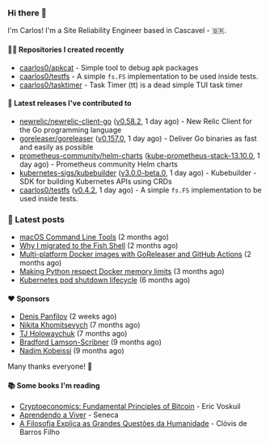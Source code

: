 ### Hi there 👋

I'm Carlos! I'm a Site Reliability Engineer based in Cascavel - 🇧🇷.

#### 👨‍💻 Repositories I created recently
- [caarlos0/apkcat](https://github.com/caarlos0/apkcat) - Simple tool to debug apk packages
- [caarlos0/testfs](https://github.com/caarlos0/testfs) - A simple `fs.FS` implementation to be used inside tests.
- [caarlos0/tasktimer](https://github.com/caarlos0/tasktimer) - Task Timer (tt) is a dead simple TUI task timer

#### 🚀 Latest releases I've contributed to


- [newrelic/newrelic-client-go](https://github.com/newrelic/newrelic-client-go) ([v0.58.2](https://github.com/newrelic/newrelic-client-go/releases/tag/v0.58.2), 1 day ago) - New Relic Client for the Go programming language
- [goreleaser/goreleaser](https://github.com/goreleaser/goreleaser) ([v0.157.0](https://github.com/goreleaser/goreleaser/releases/tag/v0.157.0), 1 day ago) - Deliver Go binaries as fast and easily as possible
- [prometheus-community/helm-charts](https://github.com/prometheus-community/helm-charts) ([kube-prometheus-stack-13.10.0](https://github.com/prometheus-community/helm-charts/releases/tag/kube-prometheus-stack-13.10.0), 1 day ago) - Prometheus community Helm charts
- [kubernetes-sigs/kubebuilder](https://github.com/kubernetes-sigs/kubebuilder) ([v3.0.0-beta.0](https://github.com/kubernetes-sigs/kubebuilder/releases/tag/v3.0.0-beta.0), 1 day ago) - Kubebuilder - SDK for building Kubernetes APIs using CRDs
- [caarlos0/testfs](https://github.com/caarlos0/testfs) ([v0.4.2](https://github.com/caarlos0/testfs/releases/tag/v0.4.2), 1 day ago) - A simple `fs.FS` implementation to be used inside tests.

### 📄 Latest posts
- [macOS Command Line Tools](https://carlosbecker.com/posts/xcode-select/) (2 months ago)
- [Why I migrated to the Fish Shell](https://carlosbecker.com/posts/fish/) (2 months ago)
- [Multi-platform Docker images with GoReleaser and GitHub Actions](https://carlosbecker.com/posts/multi-platform-docker-images-goreleaser-gh-actions/) (2 months ago)
- [Making Python respect Docker memory limits](https://carlosbecker.com/posts/python-docker-limits/) (3 months ago)
- [Kubernetes pod shutdown lifecycle](https://carlosbecker.com/posts/k8s-pod-shutdown-lifecycle/) (6 months ago)

#### ❤️ Sponsors
- [Denis Panfilov](https://github.com/flaticols) (2 weeks ago)
- [Nikita Khomitsevych](https://github.com/hamsternik) (7 months ago)
- [TJ Holowaychuk](https://github.com/tj) (7 months ago)
- [Bradford Lamson-Scribner](https://github.com/bradford-hamilton) (9 months ago)
- [Nadim Kobeissi](https://github.com/kaepora) (9 months ago)

Many thanks everyone! 🙏

#### 📚 Some books I'm reading
- [Cryptoeconomics: Fundamental Principles of Bitcoin](https://www.goodreads.com/book/show/56919322-cryptoeconomics) - Eric Voskuil
- [Aprendendo a Viver](https://www.goodreads.com/book/show/28219486-aprendendo-a-viver) - Seneca
- [A Filosofia Explica as Grandes Questões da Humanidade](https://www.goodreads.com/book/show/24265319-a-filosofia-explica-as-grandes-quest-es-da-humanidade) - Clóvis de Barros Filho
